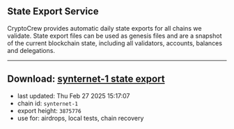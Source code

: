 ## State Export Service
CryptoCrew provides automatic daily state exports for all chains we validate. State export files can be used as genesis files and are a snapshot of the current blockchain state, including all validators, accounts, balances and delegations.

---
**Download: [synternet-1 state export](https://dl-eu2.ccvalidators.com/SERVICE/synternet/synternet-1_export_3875776.json)**
---

- last updated: Thu Feb 27 2025 15:17:07
- chain id: `synternet-1`
- export height: `3875776`
- use for: airdrops, local tests, chain recovery
